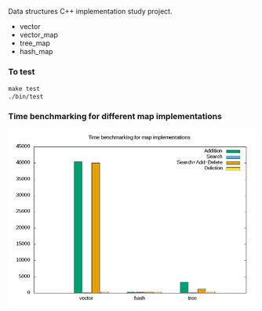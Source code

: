 Data structures C++ implementation study project.
* vector
* vector_map
* tree_map
* hash_map

### To test
```
make test
./bin/test
```

### Time benchmarking for different map implementations
![benchmark](images/benchmark.png)
